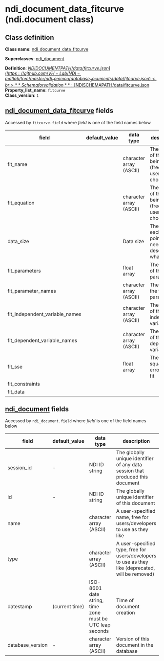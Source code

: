 # ndi_document_data_fitcurve (ndi.document class)

## Class definition

**Class name**: [ndi_document_data_fitcurve](ndi_document_data_fitcurve.md)

**Superclasses**: [ndi_document](../ndi_document.md)

**Definition**: [$NDIDOCUMENTPATH/data/fitcurve.json](https://github.com/VH-Lab/NDI-matlab/tree/master/ndi_common/database_documents/data/fitcurve.json)<br>
**Schema for validation**: [$NDISCHEMAPATH/data/fitcurve.json](https://github.com/VH-Lab/NDI-matlab/tree/master/ndi_common/schema_documents/data/fitcurve.json)<br>
**Property_list_name**: `fitcurve`<br>
**Class_version**: `1`<br>


## [ndi_document_data_fitcurve](ndi_document_data_fitcurve.md) fields

Accessed by `fitcurve.field` where *field* is one of the field names below

| field | default_value | data type | description |
| --- | --- | --- | --- |
| fit_name |  | character array (ASCII) | The name of the fit being stored (free for the user to choose) |
| fit_equation |  | character array (ASCII) | The name of the fit being stored (free for the user to choose) |
| data_size |  | Data size | The size of each data point (note: need to describe what this is) |
| fit_parameters |  | float array | The values of the fit parameters |
| fit_parameter_names |  | character array (ASCII) | The titles of the fit parameters |
| fit_independent_variable_names |  | character array (ASCII) | The names of the independent variables |
| fit_dependent_variable_names |  | character array (ASCII) | The names of the dependent variables |
| fit_sse |  | float array | The sum of squared error of the fit |
| fit_constraints |  |  |  |
| fit_data |  |  |  |


## [ndi_document](../ndi_document.md) fields

Accessed by `ndi_document.field` where *field* is one of the field names below

| field | default_value | data type | description |
| --- | --- | --- | --- |
| session_id | - | NDI ID string | The globally unique identifier of any data session that produced this document |
| id | - | NDI ID string | The globally unique identifier of this document |
| name |  | character array (ASCII) | A user-specified name, free for users/developers to use as they like |
| type |  | character array (ASCII) | A user-specified type, free for users/developers to use as they like (deprecated, will be removed) |
| datestamp | (current time) | ISO-8601 date string, time zone must be UTC leap seconds | Time of document creation |
| database_version | - | character array (ASCII) | Version of this document in the database |


